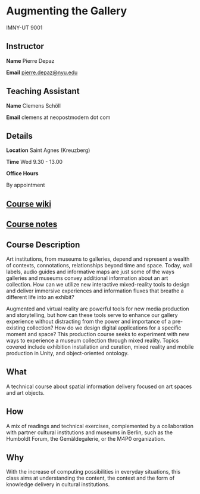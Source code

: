 # Augmenting the Gallery

IMNY-UT 9001

## Instructor
**Name** Pierre Depaz

**Email** [pierre.depaz@nyu.edu](mailto:pd1102@nyu.edu)

## Teaching Assistant

**Name** Clemens Schöll

**Email** clemens at neopostmodern dot com

## Details
**Location** Saint Agnes (Kreuzberg)

**Time** Wed 9.30 - 13.00

**Office Hours**

By appointment

## [Course wiki](https://github.com/periode/augmenting-gallery/wiki)


## [Course notes](https://periode.github.io/augmenting-gallery)


## Course Description

Art institutions, from museums to galleries, depend and represent a wealth of contexts, connotations, relationships beyond time and space. Today, wall labels, audio guides and informative maps are just some of the ways galleries and museums convey additional information about an art collection. How can we utilize new interactive mixed-reality tools to design and deliver immersive experiences and information fluxes that breathe a different life into an exhibit?

Augmented and virtual reality are powerful tools for new media production and storytelling, but how can these tools serve to enhance our gallery experience without distracting from the power and importance of a pre-existing collection? How do we design digital applications for a specific moment and space? This production course seeks to experiment with new ways to experience a museum collection through mixed reality. Topics covered include exhibition installation and curation, mixed reality and mobile production in Unity, and object-oriented ontology.


## What

A technical course about spatial information delivery focused on art spaces and art objects.

## How

A mix of readings and technical exercises, complemented by a collaboration with partner cultural institutions and museums in Berlin, such as the Humboldt Forum, the Gemäldegalerie, or the M4P0 organization.

## Why

With the increase of computing possibilities in everyday situations, this class aims at understanding the content, the context and the form of knowledge delivery in cultural institutions.

